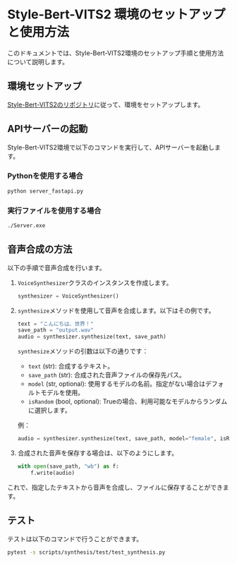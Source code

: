 # Style-Bert-VITS2 環境のセットアップと使用方法

このドキュメントでは、Style-Bert-VITS2環境のセットアップ手順と使用方法について説明します。

## 環境セットアップ

[Style-Bert-VITS2のリポジトリ](https://github.com/litagin02/Style-Bert-VITS2?tab=readme-ov-file)に従って、環境をセットアップします。

## APIサーバーの起動

Style-Bert-VITS2環境で以下のコマンドを実行して、APIサーバーを起動します。

### Pythonを使用する場合
```sh
python server_fastapi.py
```

### 実行ファイルを使用する場合
```sh
./Server.exe
```

## 音声合成の方法

以下の手順で音声合成を行います。

1. `VoiceSynthesizer`クラスのインスタンスを作成します。
    ```python
    synthesizer = VoiceSynthesizer()
    ```

2. `synthesize`メソッドを使用して音声を合成します。以下はその例です。
    ```python
    text = "こんにちは、世界！"
    save_path = "output.wav"
    audio = synthesizer.synthesize(text, save_path)
    ```

    `synthesize`メソッドの引数は以下の通りです：
    - `text` (str): 合成するテキスト。
    - `save_path` (str): 合成された音声ファイルの保存先パス。
    - `model` (str, optional): 使用するモデルの名前。指定がない場合はデフォルトモデルを使用。
    - `isRandom` (bool, optional): Trueの場合、利用可能なモデルからランダムに選択します。

    例：
    ```python
    audio = synthesizer.synthesize(text, save_path, model="female", isRandom=True)
    ```

3. 合成された音声を保存する場合は、以下のようにします。
    ```python
    with open(save_path, "wb") as f:
        f.write(audio)
    ```

これで、指定したテキストから音声を合成し、ファイルに保存することができます。

## テスト

テストは以下のコマンドで行うことができます。
```sh
pytest -s scripts/synthesis/test/test_synthesis.py
```
